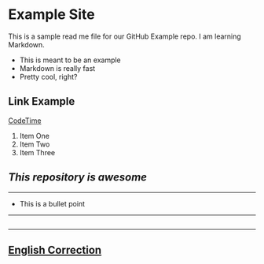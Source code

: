 # Example Site

This is a sample read me file for our GitHub Example repo. I am learning Markdown.

* This is meant to be an example
* Markdown is really fast
* Pretty cool, right?

## Link Example
[CodeTime](https://www.youtube.com)

1. Item One
2. Item Two
3. Item Three

## _This repository is awesome_


---

- This is a bullet point

---

```python

```

----

## [English Correction](http://app.grammarly.com/)


